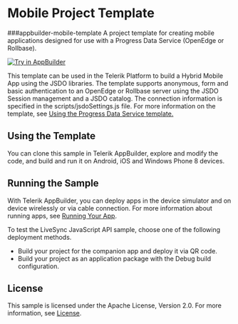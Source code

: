 
Mobile Project Template
===============
###appbuilder-mobile-template
A project template for creating mobile applications designed for use with a Progress Data Service (OpenEdge or Rollbase).

<a href="https://platform.telerik.com/#appbuilder/clone/https%3A%2F%2Fgithub.com%2FCloudDataObject%2Fappbuilder-mobile-template" target="_blank"><img src="http://docs.telerik.com/platform/appbuilder/sample-apps/images/try-in-appbuilder.png" alt="Try in AppBuilder" title="Try in AppBuilder" /></a>

This template can be used in the Telerik Platform to build a Hybrid Mobile App using the JSDO libraries.
The template supports anonymous, form and basic authentication to an OpenEdge or Rollbase server using the JSDO Session management and a JSDO catalog. The connection information is specified in the scripts/jsdoSettings.js file. For more information on the template, see <a href="https://documentation.progress.com/output/pdo/Using_the_Progress_Data_Service_template.pdf">Using the Progress Data Service template.</a>


## Using the Template

You can clone this sample in Telerik AppBuilder, explore and modify the code, and build and run it on Android, iOS and Windows Phone 8 devices.


## Running the Sample

With Telerik AppBuilder, you can deploy apps in the device simulator and on device wirelessly or via cable connection. For more information about running apps, see [Running Your App][Running Your App].

To test the LiveSync JavaScript API sample, choose one of the following deployment methods.

* Build your project for the companion app and deploy it via QR code.
* Build your project as an application package with the Debug build configuration.

## License

This sample is licensed under the Apache License, Version 2.0. For more information, see [License][License].

[License]: https://github.com/CloudDataObject/appbuilder-mobile-template/blob/master/LICENSE
[Running Your App]: http://docs.telerik.com/platform/appbuilder/testing-your-app/run-your-app

